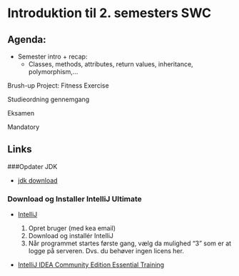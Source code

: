 # Introduktion til 2. semesters SWC
## Agenda:

* Semester intro + recap: 
	* Classes, methods, attributes, return values, inheritance, polymorphism,…

Brush-up Project: Fitness Exercise

Studieordning gennemgang    

Eksamen

Mandatory



## Links
###Opdater JDK    

* [jdk download](http://www.java.oracle.com)

### Download og Installer IntelliJ Ultimate    

* [IntelliJ](https://www.jetbrains.com/estore/students/)
	1. Opret bruger (med kea email)
	2. Download og installér IntelliJ 
	3. Når programmet startes første gang, vælg da mulighed “3” som er at logge på serveren. Dvs. du behøver ingen licens her.


* [IntelliJ IDEA Community Edition Essential Training](https://www.lynda.com/Java-tutorials/Welcome/486759/606148-4.html)
